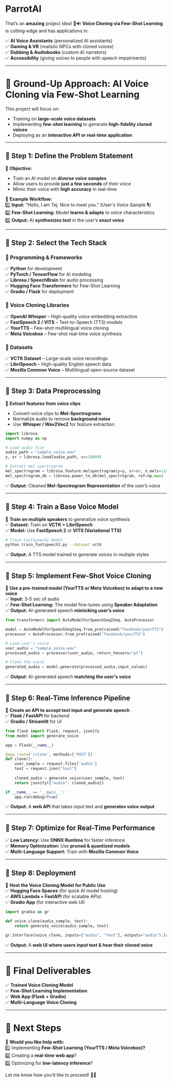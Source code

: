 # ParrotAI

That’s an **amazing** project idea! 🎤🔊 **Voice Cloning via Few-Shot Learning** is cutting-edge and has applications in:  

✅ **AI Voice Assistants** (personalized AI assistants)  
✅ **Gaming & VR** (realistic NPCs with cloned voices)  
✅ **Dubbing & Audiobooks** (custom AI narrators)  
✅ **Accessibility** (giving voices to people with speech impairments)  

---

# **🚀 Ground-Up Approach: AI Voice Cloning via Few-Shot Learning**
This project will focus on:  
- Training on **large-scale voice datasets**  
- Implementing **few-shot learning** to generate **high-fidelity cloned voices**  
- Deploying as an **interactive API or real-time application**  

---

## **🔹 Step 1: Define the Problem Statement**
🎯 **Objective:**  
- Train an AI model on **diverse voice samples**  
- Allow users to provide **just a few seconds** of their voice  
- Mimic their voice with **high accuracy** in real-time  

📌 **Example Workflow:**  
1️⃣ **Input:** “Hello, I am Tej. Nice to meet you.” (User's Voice Sample 🎙️)  
2️⃣ **Few-Shot Learning:** Model **learns & adapts** to voice characteristics  
3️⃣ **Output:** AI **synthesizes text** in the user’s **exact voice**  

---

## **🔹 Step 2: Select the Tech Stack**
### **📌 Programming & Frameworks**
✅ **Python** for development  
✅ **PyTorch / TensorFlow** for AI modeling  
✅ **Librosa / SpeechBrain** for audio processing  
✅ **Hugging Face Transformers** for Few-Shot Learning  
✅ **Gradio / Flask** for deployment  

### **📌 Voice Cloning Libraries**
✅ **OpenAI Whisper** – High-quality voice embedding extraction  
✅ **FastSpeech 2 / VITS** – Text-to-Speech (TTS) models  
✅ **YourTTS** – Few-shot multilingual voice cloning  
✅ **Meta Voicebox** – Few-shot real-time voice synthesis  

### **📌 Datasets**
✅ **VCTK Dataset** – Large-scale voice recordings  
✅ **LibriSpeech** – High-quality English speech data  
✅ **Mozilla Common Voice** – Multilingual open-source dataset  

---

## **🔹 Step 3: Data Preprocessing**
🎯 **Extract features from voice clips**  
- Convert voice clips to **Mel-Spectrograms**  
- Normalize audio to remove **background noise**  
- Use **Whisper / Wav2Vec2** for feature extraction  

```python
import librosa
import numpy as np

# Load audio file
audio_path = "sample_voice.wav"
y, sr = librosa.load(audio_path, sr=16000)

# Extract mel spectrogram
mel_spectrogram = librosa.feature.melspectrogram(y=y, sr=sr, n_mels=128)
mel_spectrogram_db = librosa.power_to_db(mel_spectrogram, ref=np.max)
```

✅ **Output:** Cleaned **Mel-Spectrogram Representation** of the user’s voice  

---

## **🔹 Step 4: Train a Base Voice Model**
🎯 **Train on multiple speakers** to generalize voice synthesis  
✅ **Dataset:** Train on **VCTK + LibriSpeech**  
✅ **Model:** Use **FastSpeech 2** or **VITS (Variational TTS)**  

```bash
# Train FastSpeech2 Model
python train_fastspeech2.py --dataset vctk
```

✅ **Output:** A TTS model trained to generate voices in multiple styles  

---

## **🔹 Step 5: Implement Few-Shot Voice Cloning**
🎯 **Use a pre-trained model (YourTTS or Meta Voicebox) to adapt to a new voice**  
✅ **Input:** 3-5 sec of audio  
✅ **Few-Shot Learning:** The model fine-tunes using **Speaker Adaptation**  
✅ **Output:** AI-generated speech **mimicking user’s voice**  

```python
from transformers import AutoModelForSpeechSeq2Seq, AutoProcessor

model = AutoModelForSpeechSeq2Seq.from_pretrained("facebook/yourTTS")
processor = AutoProcessor.from_pretrained("facebook/yourTTS")

# Load user’s voice
user_audio = "sample_voice.wav"
processed_audio = processor(user_audio, return_tensors="pt")

# Clone the voice
generated_audio = model.generate(processed_audio.input_values)
```

✅ **Output:** AI-generated speech **matching the user's voice**  

---

## **🔹 Step 6: Real-Time Inference Pipeline**
🎯 **Create an API to accept text input and generate speech**  
✅ **Flask / FastAPI** for backend  
✅ **Gradio / Streamlit** for UI  

```python
from flask import Flask, request, jsonify
from model import generate_voice

app = Flask(__name__)

@app.route('/clone', methods=['POST'])
def clone():
    user_sample = request.files['audio']
    text = request.json["text"]
    
    cloned_audio = generate_voice(user_sample, text)
    return jsonify({"audio": cloned_audio})

if __name__ == '__main__':
    app.run(debug=True)
```

✅ **Output:** A **web API** that takes input text and **generates voice output**  

---

## **🔹 Step 7: Optimize for Real-Time Performance**
✅ **Low Latency:** Use **ONNX Runtime** for faster inference  
✅ **Memory Optimization:** Use **pruned & quantized models**  
✅ **Multi-Language Support:** Train with **Mozilla Common Voice**  

---

## **🔹 Step 8: Deployment**
🎯 **Host the Voice Cloning Model for Public Use**  
✅ **Hugging Face Spaces** (for quick AI model hosting)  
✅ **AWS Lambda + FastAPI** (for scalable APIs)  
✅ **Gradio App** (for interactive web UI)  

```python
import gradio as gr

def voice_clone(audio_sample, text):
    return generate_voice(audio_sample, text)

gr.Interface(voice_clone, inputs=["audio", "text"], outputs="audio").launch()
```

✅ **Output:** A **web UI where users input text & hear their cloned voice**  

---

# **🚀 Final Deliverables**
✅ **Trained Voice Cloning Model**  
✅ **Few-Shot Learning Implementation**  
✅ **Web App (Flask + Gradio)**  
✅ **Multi-Language Voice Cloning**  

---

# **🔹 Next Steps**
🎯 **Would you like help with:**  
1️⃣ Implementing **Few-Shot Learning (YourTTS / Meta Voicebox)?**  
2️⃣ Creating a **real-time web app**?  
3️⃣ Optimizing for **low-latency inference**?  

Let me know how you’d like to proceed! 🚀🔥
